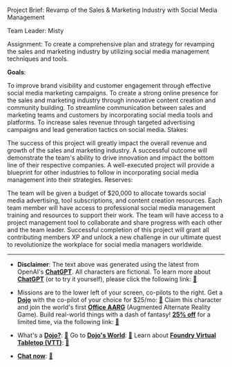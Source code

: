 Project Brief: Revamp of the Sales & Marketing Industry with Social Media Management

Team Leader: Misty

Assignment: To create a comprehensive plan and strategy for revamping the sales and marketing industry by utilizing social media management techniques and tools.

**Goals**:

To improve brand visibility and customer engagement through effective social media marketing campaigns.
To create a strong online presence for the sales and marketing industry through innovative content creation and community building.
To streamline communication between sales and marketing teams and customers by incorporating social media tools and platforms.
To increase sales revenue through targeted advertising campaigns and lead generation tactics on social media.
Stakes:

The success of this project will greatly impact the overall revenue and growth of the sales and marketing industry.
A successful outcome will demonstrate the team's ability to drive innovation and impact the bottom line of their respective companies.
A well-executed project will provide a blueprint for other industries to follow in incorporating social media management into their strategies.
Reserves:

The team will be given a budget of $20,000 to allocate towards social media advertising, tool subscriptions, and content creation resources.
Each team member will have access to professional social media management training and resources to support their work.
The team will have access to a project management tool to collaborate and share progress with each other and the team leader.
Successful completion of this project will grant all contributing members XP and unlock a new challenge in our ultimate quest to revolutionize the workplace for social media managers worldwide.
 

---
* **Disclaimer**: The text above was generated using the latest from OpenAI's [**ChatGPT**](https://openai.com/blog/chatgpt/).  All characters are fictional.  To learn more about [**ChatGPT**](https://openai.com/blog/chatgpt/) (or to try it yourself), please click the following link: [:closed_book:](https://openai.com/blog/chatgpt/)

* Missions are to the lower left of your screen, co-pilots to the right. Get a [**Dojo**](https://workmates.live/marketplace) with the co-pilot of your choice for $25/mo: [:green_book:](https://workmates.live/marketplace) Claim this character and join the world's first [**Office AARG**](https://dojos.world) (Augmented Alternate Reality Game). Build real-world things with a dash of fantasy! [**25% off**](https://blog.workmates.live/deal-on-a-dojo) for a limited time, via the following link: [:green_book:](https://blog.workmates.live/deal-on-a-dojo) 

* What's a [**Dojo?**](https://workdojos.com): [:blue_book:](https://workdojos.com)  Go to [**Dojo's World**](https://dojos.world): [:blue_book:](https://dojos.world)  Learn about [**Foundry Virtual Tabletop (VTT)**](https://foundryvtt.com): [:closed_book:](https://foundryvtt.com/)

* [**Chat now**](https://chat.workmates.live/channel/support): [:ledger:](https://chat.workmates.live/channel/support)